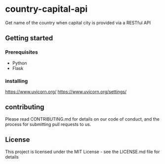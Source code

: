 # country-capital-api
Get name of the country when capital city is provided via a RESTful API
## Getting started
### Prerequisites
- Python
- Flask
### installing
https://www.uvicorn.org/
https://www.uvicorn.org/settings/  
## contributing
Please read CONTRIBUTING.md for details on our code of conduct, and the process for submitting pull requests to us.
## License
This project is licensed under the MIT License - see the LICENSE.md file for details

